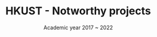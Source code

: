 ---
layout: post
title: HKUST - Notworthy projects 
subtitle: Academic year 2017 ~ 2022
cover-img: /assets/img/dpr.png
thumbnail-img: /assets/img/hkust.png
share-img: /assets/img/path.jpg
tags: [HKUST]
comments: true
---